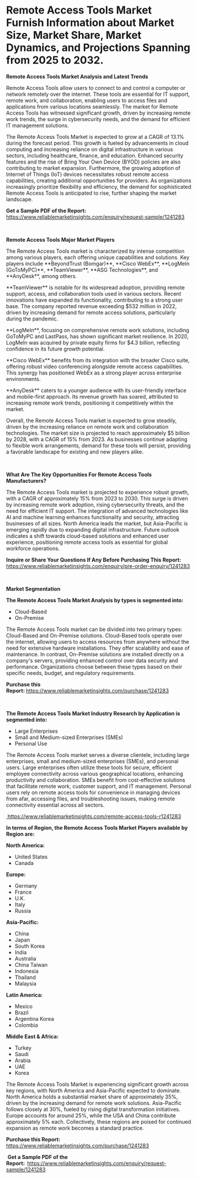<p><h1>Remote Access Tools Market Furnish Information about Market Size, Market Share, Market Dynamics, and Projections Spanning from 2025 to 2032.</h1></p><p><strong>Remote Access Tools Market Analysis and Latest Trends</strong></p>
<p><p>Remote Access Tools allow users to connect to and control a computer or network remotely over the internet. These tools are essential for IT support, remote work, and collaboration, enabling users to access files and applications from various locations seamlessly. The market for Remote Access Tools has witnessed significant growth, driven by increasing remote work trends, the surge in cybersecurity needs, and the demand for efficient IT management solutions.</p><p>The Remote Access Tools Market is expected to grow at a CAGR of 13.1% during the forecast period. This growth is fueled by advancements in cloud computing and increasing reliance on digital infrastructure in various sectors, including healthcare, finance, and education. Enhanced security features and the rise of Bring Your Own Device (BYOD) policies are also contributing to market expansion. Furthermore, the growing adoption of Internet of Things (IoT) devices necessitates robust remote access capabilities, creating additional opportunities for providers. As organizations increasingly prioritize flexibility and efficiency, the demand for sophisticated Remote Access Tools is anticipated to rise, further shaping the market landscape.</p></p>
<p><strong>Get a Sample PDF of the Report:&nbsp;</strong> <a href="https://www.reliablemarketinsights.com/enquiry/request-sample/1241283?utm_campaign=2717&utm_medium=2&utm_source=Github&utm_content=ia&utm_term=20042025&utm_id=remote-access-tools">https://www.reliablemarketinsights.com/enquiry/request-sample/1241283</a></p>
<p>&nbsp;</p>
<p><strong>Remote Access Tools Major Market Players</strong></p>
<p><p>The Remote Access Tools market is characterized by intense competition among various players, each offering unique capabilities and solutions. Key players include **BeyondTrust (Bomgar)**, **Cisco WebEx**, **LogMeIn (GoToMyPC)**, **TeamViewer**, **ASG Technologies**, and **AnyDesk**, among others.</p><p>**TeamViewer** is notable for its widespread adoption, providing remote support, access, and collaboration tools used in various sectors. Recent innovations have expanded its functionality, contributing to a strong user base. The company reported revenue exceeding $532 million in 2022, driven by increasing demand for remote access solutions, particularly during the pandemic.</p><p>**LogMeIn**, focusing on comprehensive remote work solutions, including GoToMyPC and LastPass, has shown significant market resilience. In 2020, LogMeIn was acquired by private equity firms for $4.3 billion, reflecting confidence in its future growth potential. </p><p>**Cisco WebEx** benefits from its integration with the broader Cisco suite, offering robust video conferencing alongside remote access capabilities. This synergy has positioned WebEx as a strong player across enterprise environments.</p><p>**AnyDesk** caters to a younger audience with its user-friendly interface and mobile-first approach. Its revenue growth has soared, attributed to increasing remote work trends, positioning it competitively within the market.</p><p>Overall, the Remote Access Tools market is expected to grow steadily, driven by the increasing reliance on remote work and collaboration technologies. The market size is projected to reach approximately $5 billion by 2028, with a CAGR of 15% from 2023. As businesses continue adapting to flexible work arrangements, demand for these tools will persist, providing a favorable landscape for existing and new players alike.</p></p>
<p>&nbsp;</p>
<p><strong>What Are The Key Opportunities For Remote Access Tools Manufacturers?</strong></p>
<p><p>The Remote Access Tools market is projected to experience robust growth, with a CAGR of approximately 15% from 2023 to 2030. This surge is driven by increasing remote work adoption, rising cybersecurity threats, and the need for efficient IT support. The integration of advanced technologies like AI and machine learning enhances functionality and security, attracting businesses of all sizes. North America leads the market, but Asia-Pacific is emerging rapidly due to expanding digital infrastructure. Future outlook indicates a shift towards cloud-based solutions and enhanced user experience, positioning remote access tools as essential for global workforce operations.</p></p>
<p><strong>Inquire or Share Your Questions If Any Before Purchasing This Report:</strong> <a href="https://www.reliablemarketinsights.com/enquiry/pre-order-enquiry/1241283?utm_campaign=2717&utm_medium=2&utm_source=Github&utm_content=ia&utm_term=20042025&utm_id=remote-access-tools">https://www.reliablemarketinsights.com/enquiry/pre-order-enquiry/1241283</a></p>
<p>&nbsp;</p>
<p><strong>Market Segmentation</strong></p>
<p><strong>The Remote Access Tools Market Analysis by types is segmented into:</strong></p>
<p><ul><li>Cloud-Based</li><li>On-Premise</li></ul></p>
<p><p>The Remote Access Tools market can be divided into two primary types: Cloud-Based and On-Premise solutions. Cloud-Based tools operate over the internet, allowing users to access resources from anywhere without the need for extensive hardware installations. They offer scalability and ease of maintenance. In contrast, On-Premise solutions are installed directly on a company's servers, providing enhanced control over data security and performance. Organizations choose between these types based on their specific needs, budget, and regulatory requirements.</p></p>
<p><strong>Purchase this Report:&nbsp;</strong><a href="https://www.reliablemarketinsights.com/purchase/1241283?utm_campaign=2717&utm_medium=2&utm_source=Github&utm_content=ia&utm_term=20042025&utm_id=remote-access-tools">https://www.reliablemarketinsights.com/purchase/1241283</a></p>
<p>&nbsp;</p>
<p><strong>The Remote Access Tools Market Industry Research by Application is segmented into:</strong></p>
<p><ul><li>Large Enterprises</li><li>Small and Medium-sized Enterprises (SMEs)</li><li>Personal Use</li></ul></p>
<p><p>The Remote Access Tools market serves a diverse clientele, including large enterprises, small and medium-sized enterprises (SMEs), and personal users. Large enterprises often utilize these tools for secure, efficient employee connectivity across various geographical locations, enhancing productivity and collaboration. SMEs benefit from cost-effective solutions that facilitate remote work, customer support, and IT management. Personal users rely on remote access tools for convenience in managing devices from afar, accessing files, and troubleshooting issues, making remote connectivity essential across all sectors.</p></p>
<p><a href="https://www.reliablemarketinsights.com/remote-access-tools-r1241283?utm_campaign=2717&utm_medium=2&utm_source=Github&utm_content=ia&utm_term=20042025&utm_id=remote-access-tools">&nbsp;https://www.reliablemarketinsights.com/remote-access-tools-r1241283</a></p>
<p><strong>In terms of Region, the Remote Access Tools Market Players available by Region are:</strong></p>
<p>
    <p> <strong> North America: </strong>
        <ul>
            <li>United States</li>
            <li>Canada</li>
        </ul>
        </p> 
    <p> <strong> Europe: </strong>
        <ul>
            <li>Germany</li>
            <li>France</li>
            <li>U.K.</li>
            <li>Italy</li>
            <li>Russia</li>
        </ul>
        </p> 
    <p> <strong> Asia-Pacific: </strong>
        <ul>
            <li>China</li>
            <li>Japan</li>
            <li>South Korea</li>
            <li>India</li>
            <li>Australia</li>
            <li>China Taiwan</li>
            <li>Indonesia</li>
            <li>Thailand</li>
            <li>Malaysia</li>
        </ul>
        </p> 
    <p> <strong> Latin America: </strong>
        <ul>
            <li>Mexico</li>
            <li>Brazil</li>
            <li>Argentina Korea</li>
            <li>Colombia</li>
        </ul>
        </p> 
    <p> <strong> Middle East & Africa: </strong>
        <ul>
            <li>Turkey</li>
            <li>Saudi</li>
            <li>Arabia</li>
            <li>UAE</li>
            <li>Korea</li>
        </ul>
    </p>
    </p>
<p><p>The Remote Access Tools Market is experiencing significant growth across key regions, with North America and Asia-Pacific expected to dominate. North America holds a substantial market share of approximately 35%, driven by the increasing demand for remote work solutions. Asia-Pacific follows closely at 30%, fueled by rising digital transformation initiatives. Europe accounts for around 25%, while the USA and China contribute approximately 5% each. Collectively, these regions are poised for continued expansion as remote work becomes a standard practice.</p></p>
<p><strong>Purchase this Report: </strong><a href="https://www.reliablemarketinsights.com/purchase/1241283?utm_campaign=2717&utm_medium=2&utm_source=Github&utm_content=ia&utm_term=20042025&utm_id=remote-access-tools">https://www.reliablemarketinsights.com/purchase/1241283</a></p>
<p>&nbsp;<strong>Get a Sample PDF of the Report:&nbsp;&nbsp;</strong><a href="https://www.reliablemarketinsights.com/enquiry/request-sample/1241283?utm_campaign=2717&utm_medium=2&utm_source=Github&utm_content=ia&utm_term=20042025&utm_id=remote-access-tools">https://www.reliablemarketinsights.com/enquiry/request-sample/1241283</a></p>
<p><strong></strong></p>
<p><p></p><p></p><p></p></p>